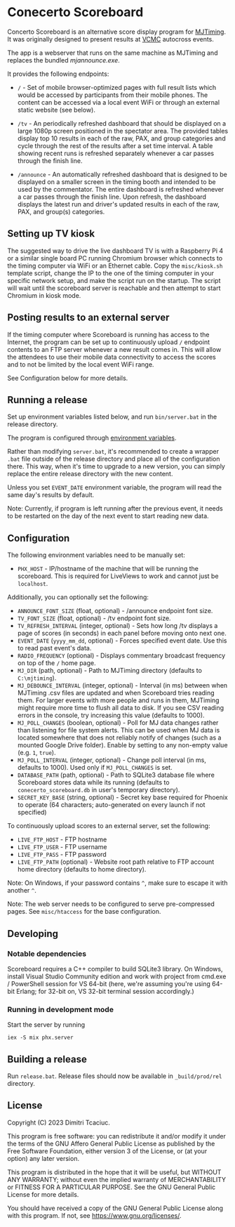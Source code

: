 # Conecerto Scoreboard

Concerto Scoreboard is an alternative score display program for
[MJTiming](https://github.com/mjtiming/mjtiming). It was originally designed to
present results at [VCMC](https://vcmc.ca/) autocross events.

The app is a webserver that runs on the same machine as MJTiming and replaces
the bundled *mjannounce.exe*.

It provides the following endpoints:

* `/` - Set of mobile browser-optimized pages with full result lists which
  would be accessed by participants from their mobile phones. The content can be
  accessed via a local event WiFi or through an external static website (see below).

* `/tv` - An periodically refreshed dashboard that should be displayed on a large
  1080p screen positioned in the spectator area. The provided tables display
  top 10 results in each of the raw, PAX, and group categories and cycle
  through the rest of the results after a set time interval. A table showing
  recent runs is refreshed separately whenever a car passes through the finish
  line.

* `/announce` - An automatically refreshed dashboard that is designed to be
  displayed on a smaller screen in the timing booth and intended to be used by
  the commentator. The entire dashboard is refreshed whenever a car passes
  through the finish line. Upon refresh, the dashboard displays the latest run
  and driver's updated results in each of the raw, PAX, and group(s)
  categories.

## Setting up TV kiosk

The suggested way to drive the live dashboard TV is with a Raspberry Pi 4 or a
similar single board PC running Chromium browser which connects to the timing
computer via WiFi or an Ethernet cable. Copy the `misc/kiosk.sh` template
script, change the IP to the one of the timing computer in your specific
network setup, and make the script run on the startup. The script will wait
until the scoreboard server is reachable and then attempt to start Chromium in
kiosk mode.

## Posting results to an external server

If the timing computer where Scoreboard is running has access to the Internet,
the program can be set up to continuously upload `/` endpoint contents to an
FTP server whenever a new result comes in. This will allow the attendees to use
their mobile data connectivity to access the scores and to not be limited by
the local event WiFi range.

See Configuration below for more details.

## Running a release

Set up environment variables listed below, and run `bin/server.bat` in the
release directory.

The program is configured through [environment variables](https://learn.microsoft.com/en-us/windows-server/administration/windows-commands/set_1).

Rather than modifying `server.bat`, it's recommended to create a wrapper `.bat`
file outside of the release directory and place all of the configuration there.
This way, when it's time to upgrade to a new version, you can simply replace
the entire release directory with the new content.

Unless you set `EVENT_DATE` environment variable, the program will read the
same day's results by default.

Note: Currently, if program is left running after the previous event, it needs
to be restarted on the day of the next event to start reading new data.

## Configuration

The following environment variables need to be manually set:

* `PHX_HOST` - IP/hostname of the machine that will be running the scoreboard.
  This is required for LiveViews to work and cannot just be `localhost`.

Additionally, you can optionally set the following:

* `ANNOUNCE_FONT_SIZE` (float, optional) - /announce endpoint font size.
* `TV_FONT_SIZE` (float, optional) - /tv endpoint font size.
* `TV_REFRESH_INTERVAL` (integer, optional) - Sets how long /tv displays a page of
  scores (in seconds) in each panel before moving onto next one.
* `EVENT_DATE` (`yyyy_mm_dd`, optional) - Forces specified event date. Use this to read past event's data.
* `RADIO_FREQUENCY` (optional) - Displays commentary broadcast frequency on top of the `/` home page.
* `MJ_DIR` (path, optional) - Path to MJTiming directory (defaults to `C:\mjtiming`).
* `MJ_DEBOUNCE_INTERVAL` (integer, optional) - Interval (in ms) between when MJTiming .csv
  files are updated and when Scoreboard tries reading them. For larger events
  with more people and runs in them, MJTiming might require more time to flush
  all data to disk. If you see CSV reading errors in the console, try
  increasing this value (defaults to 1000).
* `MJ_POLL_CHANGES` (boolean, optional) - Poll for MJ data changes rather than
  listening for file system alerts. This can be used when MJ data is located somewhere that
  does not reliably notify of changes (such as a mounted Google Drive folder).
  Enable by setting to any non-empty value (e.g. `1`, `true`).
* `MJ_POLL_INTERVAL` (integer, optional) - Change poll interval (in ms,
  defaults to 1000). Used only if `MJ_POLL_CHANGES` is set.
* `DATABASE_PATH` (path, optional) - Path to SQLite3 database file where Scoreboard stores data
  while its running (defaults to `conecerto_scoreboard.db` in user's temporary directory).
* `SECRET_KEY_BASE` (string, optional) - Secret key base required for Phoenix to operate (64
  characters; auto-generated on every launch if not specified)

To continuously upload scores to an external server, set the following:

* `LIVE_FTP_HOST` - FTP hostname
* `LIVE_FTP_USER` - FTP username
* `LIVE_FTP_PASS` - FTP password
* `LIVE_FTP_PATH` (optional) - Website root path relative to FTP account home directory (defaults to home directory).

Note: On Windows, if your password contains `^`, make sure to escape it with another `^`.

Note: The web server needs to be configured to serve pre-compressed pages. See
`misc/htaccess` for the base configuration.

## Developing

### Notable dependencies

Scoreboard requires a C++ compiler to build SQLite3 library. On Windows, install
Visual Studio Community edition and work with project from cmd.exe / PowerShell
session for VS 64-bit (here, we're assuming you're using 64-bit Erlang; for
32-bit on, VS 32-bit terminal session accordingly.)

### Running in development mode

Start the server by running

```
iex -S mix phx.server
```
## Building a release

Run `release.bat`. Release files should now be available in `_build/prod/rel`
directory.

## License

Copyright (C) 2023 Dimitri Tcaciuc.

This program is free software: you can redistribute it and/or modify it under
the terms of the GNU Affero General Public License as published by the Free
Software Foundation, either version 3 of the License, or (at your option) any
later version.

This program is distributed in the hope that it will be useful, but WITHOUT ANY
WARRANTY; without even the implied warranty of MERCHANTABILITY or FITNESS FOR A
PARTICULAR PURPOSE. See the GNU General Public License for more details.

You should have received a copy of the GNU General Public License along with
this program. If not, see <https://www.gnu.org/licenses/>.
